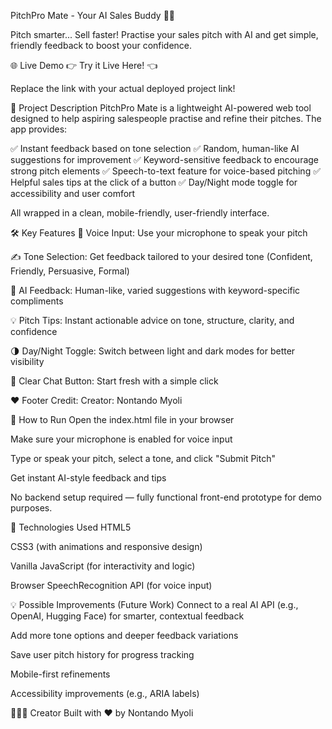 PitchPro Mate - Your AI Sales Buddy 🎤🤖


Pitch smarter... Sell faster!
Practise your sales pitch with AI and get simple, friendly feedback to boost your confidence.

🌐 Live Demo
👉 Try it Live Here! 👈

Replace the link with your actual deployed project link!

🌟 Project Description
PitchPro Mate is a lightweight AI-powered web tool designed to help aspiring salespeople practise and refine their pitches. The app provides:

✅ Instant feedback based on tone selection
✅ Random, human-like AI suggestions for improvement
✅ Keyword-sensitive feedback to encourage strong pitch elements
✅ Speech-to-text feature for voice-based pitching
✅ Helpful sales tips at the click of a button
✅ Day/Night mode toggle for accessibility and user comfort

All wrapped in a clean, mobile-friendly, user-friendly interface.

🛠️ Key Features
🎤 Voice Input: Use your microphone to speak your pitch

✍️ Tone Selection: Get feedback tailored to your desired tone (Confident, Friendly, Persuasive, Formal)

🤖 AI Feedback: Human-like, varied suggestions with keyword-specific compliments

💡 Pitch Tips: Instant actionable advice on tone, structure, clarity, and confidence

🌗 Day/Night Toggle: Switch between light and dark modes for better visibility

🧹 Clear Chat Button: Start fresh with a simple click

❤️ Footer Credit: Creator: Nontando Myoli

🚀 How to Run
Open the index.html file in your browser

Make sure your microphone is enabled for voice input

Type or speak your pitch, select a tone, and click "Submit Pitch"

Get instant AI-style feedback and tips

No backend setup required — fully functional front-end prototype for demo purposes.

🎯 Technologies Used
HTML5

CSS3 (with animations and responsive design)

Vanilla JavaScript (for interactivity and logic)

Browser SpeechRecognition API (for voice input)

💡 Possible Improvements (Future Work)
Connect to a real AI API (e.g., OpenAI, Hugging Face) for smarter, contextual feedback

Add more tone options and deeper feedback variations

Save user pitch history for progress tracking

Mobile-first refinements

Accessibility improvements (e.g., ARIA labels)

👩🏽‍💻 Creator
Built with ❤️ by Nontando Myoli

